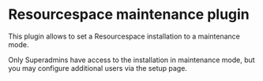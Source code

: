 Resourcespace maintenance plugin
==============

This plugin allows to set a Resourcespace installation to a maintenance mode.

Only Superadmins have access to the installation in maintenance mode, but you may configure additional users via the setup page.

